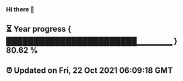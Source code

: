 ### Hi there 👋
⏳ Year progress { ████████████████████████▁▁▁▁▁▁ } 80.62 %
---
⏰ Updated on Fri, 22 Oct 2021 06:09:18 GMT
---
